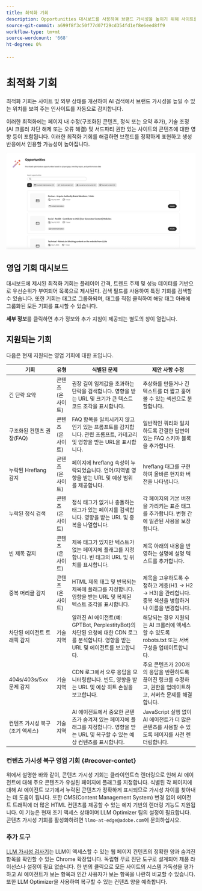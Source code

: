 ```yaml
---
title: 최적화 기회
description: Opportunities 대시보드를 사용하여 브랜드 가시성을 높이기 위해 사이트를 개선할 수 있는 방법을 자동으로 감지하는 방법에 대해 알아봅니다.
source-git-commit: a699f8f3c50f77d07f29cd354fd1ef8e6eed8ff9
workflow-type: tm+mt
source-wordcount: '668'
ht-degree: 0%

---
```



# 최적화 기회

최적화 기회는 사이트 및 외부 상태를 개선하여 AI 검색에서 브랜드 가시성을 높일 수 있는 위치를 보여 주는 인사이트를 자동으로 감지합니다.

이러한 최적화에는 페이지 내 수정(구조화된 콘텐츠, 정식 또는 요약 추가), 기술 조정(AI 크롤러 차단 해제 또는 오류 해결) 및 서드파티 권한 있는 사이트의 콘텐츠에 대한 영향 등이 포함됩니다. 이러한 최적화 기회를 해결하면 브랜드를 정확하게 표현하고 생성 반응에서 인용할 가능성이 높아집니다.

![최적화 기회](/help/dashboards/assets/oport.png)

## 영업 기회 대시보드

대시보드에 제시된 최적화 기회는 플레이어 간격, 트렌드 주제 및 성능 데이터를 기반으로 우선순위가 부여되어 목록으로 제시된다. 검색 필드를 사용하여 특정 기회를 검색할 수 있습니다. 또한 기회는 태그로 그룹화되며, 태그를 직접 클릭하여 해당 태그 아래에 그룹화된 모든 기회를 표시할 수 있습니다.

**세부 정보**&#x200B;를 클릭하면 추가 정보와 추가 지침이 제공되는 별도의 창이 열립니다.

## 지원되는 기회

다음은 현재 지원되는 영업 기회에 대한 표입니다.

| 기회 | 유형 | 식별된 문제 | 제안 사항 수정 |
|---------|----------|----------|----------|
| 긴 단락 요약 | 콘텐츠(온사이트) | 권장 길이 임계값을 초과하는 단락을 검색합니다. 영향을 받는 URL 및 크기가 큰 텍스트 코드 조각을 표시합니다. | 추상화를 만들거나 긴 텍스트를 더 짧고 훑어볼 수 있는 섹션으로 분할합니다. |
| 구조화된 컨텐츠 권장(FAQ) | 콘텐츠(온사이트) | FAQ 항목을 일치시키지 않고 인기 있는 프롬프트를 감지합니다. 관련 프롬프트, 카테고리 및 영향을 받는 URL을 표시합니다. | 일반적인 쿼리와 일치하도록 간결한 답변이 있는 FAQ 스키마 블록을 추가합니다. |
| 누락된 Hreflang 감지 | 콘텐츠(온사이트) | 페이지에 hreflang 속성이 누락되었습니다. 언어/지역별 영향을 받는 URL 및 예상 범위를 제공합니다. | hreflang 태그를 구현하여 올바른 현지화 버전을 나타냅니다. |
| 누락된 정식 검색 | 콘텐츠(온사이트) | 정식 태그가 없거나 충돌하는 태그가 있는 페이지를 검색합니다. 영향을 받는 URL 및 중복을 나열합니다. | 각 페이지의 기본 버전을 가리키는 표준 태그를 추가합니다. 변형 간에 일관된 사용을 보장합니다. |
| 빈 제목 감지 | 콘텐츠(온사이트) | 제목 태그가 있지만 텍스트가 없는 페이지에 플래그를 지정합니다. 빈 태그의 URL 및 위치를 표시합니다. | 제목 아래의 내용을 반영하는 설명에 설명 텍스트를 추가합니다. |
| 중복 머리글 감지 | 콘텐츠(온사이트) | HTML 제목 태그 및 반복되는 제목에 플래그를 지정합니다. 영향을 받는 URL 및 복제된 텍스트 조각을 표시합니다. | 제목을 고유하도록 수정하고 계층(H1 → H2 → H3)을 관리합니다. 중복 섹션을 병합하거나 이름을 변경합니다. |
| 차단된 에이전트 트래픽 감지 | 기술 지역 | 알려진 AI 에이전트(예: GPTBot, PerplestityBot)의 차단된 요청에 대한 CDN 로그를 분석합니다. 영향을 받는 URL 및 에이전트를 보고합니다. | 해당되는 경우 지원되는 AI 크롤러에 액세스할 수 있도록 robots.txt 또는 서버 구성을 업데이트합니다. |
| 404s/403s/5xx 문제 감지 | 기술 지역 | CDN 로그에서 오류 응답을 모니터링합니다. 빈도, 영향을 받는 URL 및 예상 히트 손실을 보고합니다. | 주요 콘텐츠가 200개의 응답을 반환하도록 끊어진 링크를 수정하고, 권한을 업데이트하고, 서버측 문제를 해결합니다. |
| 컨텐츠 가시성 복구(조기 액세스) | 기술 지역 | AI 에이전트에서 중요한 콘텐츠가 숨겨져 있는 페이지에 플래그를 지정합니다. 영향을 받는 URL 및 복구할 수 있는 예상 컨텐츠를 표시합니다. | JavaScript 실행 없이 AI 에이전트가 더 많은 콘텐츠를 사용할 수 있도록 페이지를 사전 렌더링합니다. |

### 컨텐츠 가시성 복구 영업 기회 {#recover-contet}

위에서 설명한 바와 같이, 콘텐츠 가시성 기회는 클라이언트측 렌더링으로 인해 AI 에이전트에 대해 주요 콘텐츠가 유실된 페이지에 플래그를 지정합니다. 식별된 각 페이지에 대해 AI 에이전트 보기에서 누락된 콘텐츠가 정확하게 표시되므로 가시성 차이를 찾아내는 데 도움이 됩니다. 또한 CMS(Content Management System) 변경 없이 에이전트 트래픽에 더 많은 HTML 컨텐츠를 제공할 수 있는 에지 기반의 렌더링 기능도 지원됩니다. 이 기능은 현재 조기 액세스 상태이며 LLM Optimizer 팀의 설정이 필요합니다. 콘텐츠 가시성 기회를 활성화하려면 `llmo-at-edge@adobe.com`에 문의하십시오.

### 추가 도구

[LLM 가시성 검사기](https://chromewebstore.google.com/detail/is-your-webpage-citable/jbjngahjjdgonbeinjlepfamjdmdcbcc)는 LLM이 액세스할 수 있는 웹 페이지 컨텐츠의 정확한 양과 숨겨진 항목을 확인할 수 있는 Chrome 확장입니다. 독립형 무료 진단 도구로 설계되어 제품 라이선스나 설정이 필요 없습니다. 한 번의 클릭으로 모든 사이트의 시스템 가독성을 평가하고 AI 에이전트가 보는 항목과 인간 사용자가 보는 항목을 나란히 비교할 수 있습니다. 또한 LLM Optimizer을 사용하여 복구할 수 있는 컨텐츠 양을 예측합니다.
